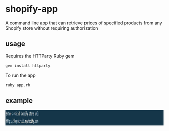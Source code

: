 # shopify-app
A command line app that can retrieve prices of specified products from any Shopify store without requiring authorization

## usage
Requires the HTTParty Ruby gem
```sh
gem install httparty
```

To run the app
```sh
ruby app.rb
```

## example
<img src="/screenshots/url_prompt_img.PNG" alt="alt text" width="900" height="50">
